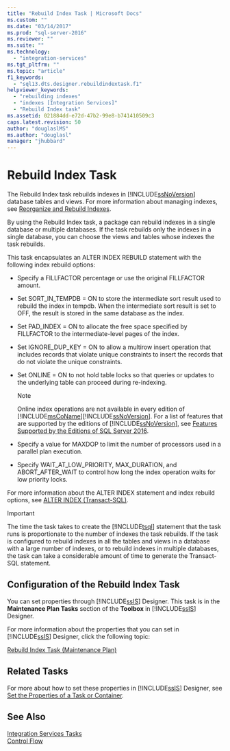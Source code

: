 ```yaml
---
title: "Rebuild Index Task | Microsoft Docs"
ms.custom: ""
ms.date: "03/14/2017"
ms.prod: "sql-server-2016"
ms.reviewer: ""
ms.suite: ""
ms.technology: 
  - "integration-services"
ms.tgt_pltfrm: ""
ms.topic: "article"
f1_keywords: 
  - "sql13.dts.designer.rebuildindextask.f1"
helpviewer_keywords: 
  - "rebuilding indexes"
  - "indexes [Integration Services]"
  - "Rebuild Index task"
ms.assetid: 021884dd-e72d-47b2-99e8-b741410509c3
caps.latest.revision: 50
author: "douglaslMS"
ms.author: "douglasl"
manager: "jhubbard"
---
```

# Rebuild Index Task
  The Rebuild Index task rebuilds indexes in [!INCLUDE[ssNoVersion](../../includes/ssnoversion-md.md)] database tables and views. For more information about managing indexes, see [Reorganize and Rebuild Indexes](../../relational-databases/indexes/reorganize-and-rebuild-indexes.md).  
  
 By using the Rebuild Index task, a package can rebuild indexes in a single database or multiple databases. If the task rebuilds only the indexes in a single database, you can choose the views and tables whose indexes the task rebuilds.  
  
 This task encapsulates an ALTER INDEX REBUILD statement with the following index rebuild options:  
  
-   Specify a FILLFACTOR percentage or use the original FILLFACTOR amount.  
  
-   Set SORT_IN_TEMPDB = ON to store the intermediate sort result used to rebuild the index in tempdb. When the intermediate sort result is set to OFF, the result is stored in the same database as the index.  
  
-   Set PAD_INDEX = ON to allocate the free space specified by FILLFACTOR to the intermediate-level pages of the index.  
  
-   Set IGNORE_DUP_KEY = ON to allow a multirow insert operation that includes records that violate unique constraints to insert the records that do not violate the unique constraints.  
  
-   Set ONLINE = ON to not hold table locks so that queries or updates to the underlying table can proceed during re-indexing.  
  
    > [!NOTE]  
    >  Online index operations are not available in every edition of [!INCLUDE[msCoName](../../includes/msconame-md.md)][!INCLUDE[ssNoVersion](../../includes/ssnoversion-md.md)]. For a list of features that are supported by the editions of [!INCLUDE[ssNoVersion](../../includes/ssnoversion-md.md)], see [Features Supported by the Editions of SQL Server 2016](~/sql-server/editions-and-supported-features-for-sql-server-2016.md).  
  
-   Specify a value for MAXDOP to limit the number of processors used in a parallel plan execution.  
  
-   Specify WAIT_AT_LOW_PRIORITY, MAX_DURATION, and ABORT_AFTER_WAIT to control how long the index operation waits for low priority locks.  
  
 For more information about the ALTER INDEX statement and index rebuild options, see [ALTER INDEX &#40;Transact-SQL&#41;](../../t-sql/statements/alter-index-transact-sql.md).  
  
> [!IMPORTANT]  
>  The time the task takes to create the [!INCLUDE[tsql](../../includes/tsql-md.md)] statement that the task runs is proportionate to the number of indexes the task rebuilds. If the task is configured to rebuild indexes in all the tables and views in a database with a large number of indexes, or to rebuild indexes in multiple databases, the task can take a considerable amount of time to generate the Transact-SQL statement.  
  
## Configuration of the Rebuild Index Task  
 You can set properties through [!INCLUDE[ssIS](../../includes/ssis-md.md)] Designer. This task is in the **Maintenance Plan Tasks** section of the **Toolbox** in [!INCLUDE[ssIS](../../includes/ssis-md.md)] Designer.  
  
 For more information about the properties that you can set in [!INCLUDE[ssIS](../../includes/ssis-md.md)] Designer, click the following topic:  
  
 [Rebuild Index Task &#40;Maintenance Plan&#41;](../../relational-databases/maintenance-plans/rebuild-index-task-maintenance-plan.md)  
  
## Related Tasks  
 For more about how to set these properties in [!INCLUDE[ssIS](../../includes/ssis-md.md)] Designer, see [Set the Properties of a Task or Container](http://msdn.microsoft.com/library/52d47ca4-fb8c-493d-8b2b-48bb269f859b).  
  
## See Also  
 [Integration Services Tasks](../../integration-services/control-flow/integration-services-tasks.md)   
 [Control Flow](../../integration-services/control-flow/control-flow.md)  
  
  
